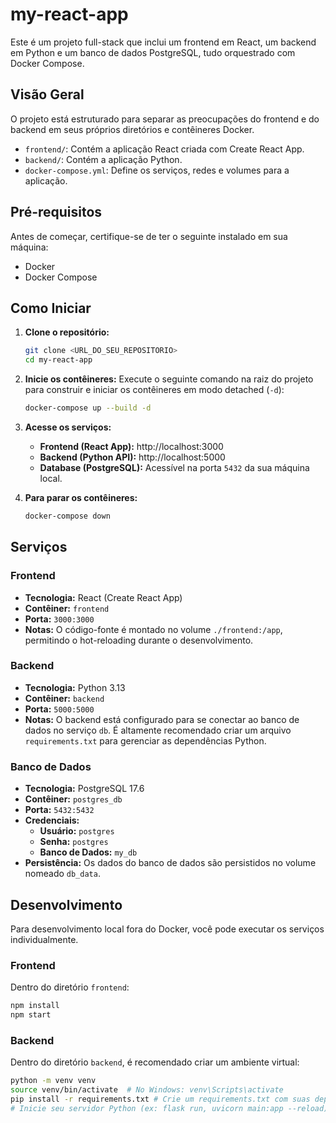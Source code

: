 # my-react-app

Este é um projeto full-stack que inclui um frontend em React, um backend em Python e um banco de dados PostgreSQL, tudo orquestrado com Docker Compose.

## Visão Geral

O projeto está estruturado para separar as preocupações do frontend e do backend em seus próprios diretórios e contêineres Docker.

-   `frontend/`: Contém a aplicação React criada com Create React App.
-   `backend/`: Contém a aplicação Python.
-   `docker-compose.yml`: Define os serviços, redes e volumes para a aplicação.

## Pré-requisitos

Antes de começar, certifique-se de ter o seguinte instalado em sua máquina:
-   Docker
-   Docker Compose

## Como Iniciar

1.  **Clone o repositório:**
    ```bash
    git clone <URL_DO_SEU_REPOSITORIO>
    cd my-react-app
    ```

2.  **Inicie os contêineres:**
    Execute o seguinte comando na raiz do projeto para construir e iniciar os contêineres em modo detached (`-d`):
    ```bash
    docker-compose up --build -d
    ```

3.  **Acesse os serviços:**
    -   **Frontend (React App):** http://localhost:3000
    -   **Backend (Python API):** http://localhost:5000
    -   **Database (PostgreSQL):** Acessível na porta `5432` da sua máquina local.

4.  **Para parar os contêineres:**
    ```bash
    docker-compose down
    ```

## Serviços

### Frontend

-   **Tecnologia:** React (Create React App)
-   **Contêiner:** `frontend`
-   **Porta:** `3000:3000`
-   **Notas:** O código-fonte é montado no volume `./frontend:/app`, permitindo o hot-reloading durante o desenvolvimento.

### Backend

-   **Tecnologia:** Python 3.13
-   **Contêiner:** `backend`
-   **Porta:** `5000:5000`
-   **Notas:** O backend está configurado para se conectar ao banco de dados no serviço `db`. É altamente recomendado criar um arquivo `requirements.txt` para gerenciar as dependências Python.

### Banco de Dados

-   **Tecnologia:** PostgreSQL 17.6
-   **Contêiner:** `postgres_db`
-   **Porta:** `5432:5432`
-   **Credenciais:**
    -   **Usuário:** `postgres`
    -   **Senha:** `postgres`
    -   **Banco de Dados:** `my_db`
-   **Persistência:** Os dados do banco de dados são persistidos no volume nomeado `db_data`.

## Desenvolvimento

Para desenvolvimento local fora do Docker, você pode executar os serviços individualmente.

### Frontend

Dentro do diretório `frontend`:
```bash
npm install
npm start
```

### Backend

Dentro do diretório `backend`, é recomendado criar um ambiente virtual:
```bash
python -m venv venv
source venv/bin/activate  # No Windows: venv\Scripts\activate
pip install -r requirements.txt # Crie um requirements.txt com suas dependências
# Inicie seu servidor Python (ex: flask run, uvicorn main:app --reload)
```